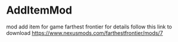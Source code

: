 # AddItemMod
mod add item for game farthest frontier
for details follow this link to download
https://www.nexusmods.com/farthestfrontier/mods/7
